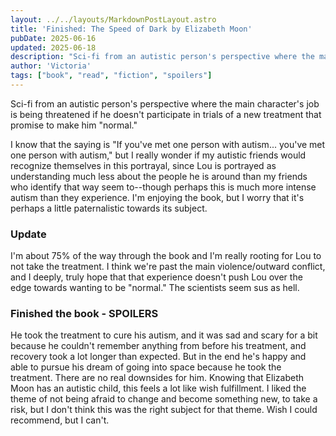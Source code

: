 ```yaml
---
layout: ../../layouts/MarkdownPostLayout.astro
title: 'Finished: The Speed of Dark by Elizabeth Moon'
pubDate: 2025-06-16
updated: 2025-06-18
description: "Sci-fi from an autistic person's perspective where the main character's job is being threatened if he doesn't participate in trials of a new treatment that promise to make him 'normal.'"
author: 'Victoria'
tags: ["book", "read", "fiction", "spoilers"]
---
```

Sci-fi from an autistic person's perspective where the main character's job is being threatened if he doesn't participate in trials of a new treatment that promise to make him "normal."

I know that the saying is "If you've met one person with autism... you've met one person with autism," but I really wonder if my autistic friends would recognize themselves in this portrayal, since Lou is portrayed as understanding much less about the people he is around than my friends who identify that way seem to--though perhaps this is much more intense autism than they experience. I'm enjoying the book, but I worry that it's perhaps a little paternalistic towards its subject.

### Update

I'm about 75% of the way through the book and I'm really rooting for Lou to not take the treatment. I think we're past the main violence/outward conflict, and I deeply, truly hope that that experience doesn't push Lou over the edge towards wanting to be "normal." The scientists seem sus as hell.

### Finished the book - SPOILERS

He took the treatment to cure his autism, and it was sad and scary for a bit because he couldn't remember anything from before his treatment, and recovery took a lot longer than expected. But in the end he's happy and able to pursue his dream of going into space because he took the treatment. There are no real downsides for him. Knowing that Elizabeth Moon has an autistic child, this feels a lot like wish fulfillment. I liked the theme of not being afraid to change and become something new, to take a risk, but I don't think this was the right subject for that theme. Wish I could recommend, but I can't.
